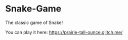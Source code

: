 # Snake-Game

The classic game of Snake!

You can play it here: https://prairie-tall-ounce.glitch.me/
